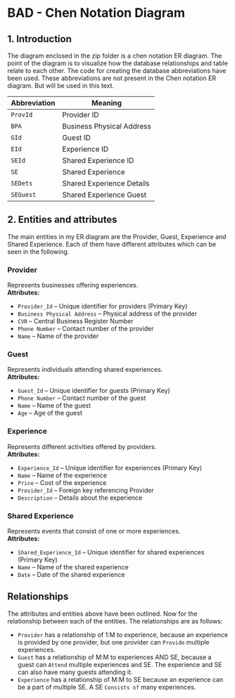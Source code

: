 # BAD - Chen Notation Diagram

## 1. Introduction

The diagram enclosed in the zip folder is a chen notation ER diagram. The point of the diagram is to visualize how the database relationships and table relate to each other. The code for creating the database abbreviations have been used. These abbreviations are not present in the Chen notation ER diagram. But will be used in this text.

| Abbreviation | Meaning                   |
| ------------ | ------------------------- |
| `ProvId`     | Provider ID               |
| `BPA`        | Business Physical Address |
| `GId`        | Guest ID                  |
| `EId`        | Experience ID             |
| `SEId`       | Shared Experience ID      |
| `SE`         | Shared Experience         |
| `SEDets`     | Shared Experience Details |
| `SEGuest`    | Shared Experience Guest   |

## 2. Entities and attributes

The main entities in my ER diagram are the Provider, Guest, Experience and Shared Experience. Each of them have different attributes which can be seen in the following.

### Provider

Represents businesses offering experiences.  
**Attributes:**

- `Provider_Id` – Unique identifier for providers (Primary Key)
- `Business Physical Address` – Physical address of the provider
- `CVR` – Central Business Register Number
- `Phone Number` – Contact number of the provider
- `Name` – Name of the provider

### Guest

Represents individuals attending shared experiences.  
**Attributes:**

- `Guest_Id` – Unique identifier for guests (Primary Key)
- `Phone Number` – Contact number of the guest
- `Name` – Name of the guest
- `Age` – Age of the guest

### Experience

Represents different activities offered by providers.  
**Attributes:**

- `Experience_Id` – Unique identifier for experiences (Primary Key)
- `Name` – Name of the experience
- `Price` – Cost of the experience
- `Provider_Id` – Foreign key referencing Provider
- `Description` – Details about the experience

### Shared Experience

Represents events that consist of one or more experiences.  
**Attributes:**

- `Shared_Experience_Id` – Unique identifier for shared experiences (Primary Key)
- `Name` – Name of the shared experience
- `Date` – Date of the shared experience

## Relationships

The attributes and entities above have been outlined. Now for the relationship between each of the entities. The relationships are as follows:

- `Provider` has a relationship of 1:M to experience, because an experience is provided by one provider, but one provider can `Provide` multiple experiences.
- `Guest` has a relationship of M:M to experiences AND SE, because a guest can `Attend` multiple experiences and SE. The experience and SE can also have many guests attending it.
- `Experience` has a relationship of M:M to SE because an experience can be a part of multiple SE. A SE `Consists of` many experiences.
